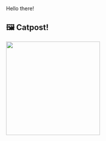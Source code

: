 Hello there!



## 🖼️ Catpost!

<sub>
    <img src="https://cdn2.thecatapi.com/images/5k7.gif" height="256">
</sub>

